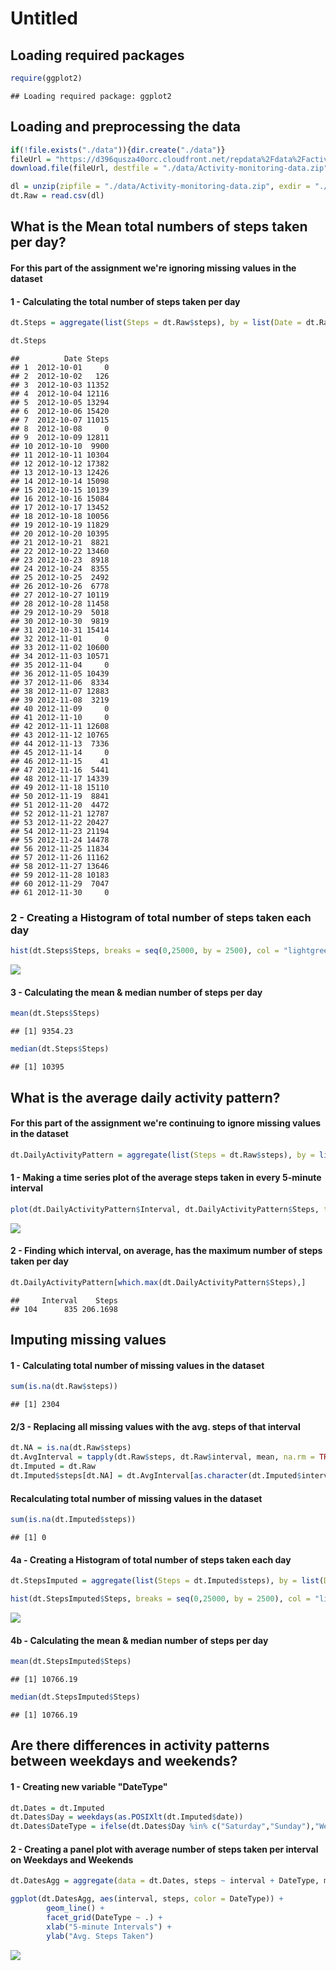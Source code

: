 Untitled
================

Loading required packages
-------------------------

``` r
require(ggplot2)
```

    ## Loading required package: ggplot2

Loading and preprocessing the data
----------------------------------

``` r
if(!file.exists("./data")){dir.create("./data")}
fileUrl = "https://d396qusza40orc.cloudfront.net/repdata%2Fdata%2Factivity.zip"
download.file(fileUrl, destfile = "./data/Activity-monitoring-data.zip")

dl = unzip(zipfile = "./data/Activity-monitoring-data.zip", exdir = "./data")
dt.Raw = read.csv(dl)
```

What is the Mean total numbers of steps taken per day?
------------------------------------------------------

#### For this part of the assignment we're ignoring missing values in the dataset

#### 1 - Calculating the total number of steps taken per day

``` r
dt.Steps = aggregate(list(Steps = dt.Raw$steps), by = list(Date = dt.Raw$date), FUN = sum, na.rm = TRUE)

dt.Steps
```

    ##          Date Steps
    ## 1  2012-10-01     0
    ## 2  2012-10-02   126
    ## 3  2012-10-03 11352
    ## 4  2012-10-04 12116
    ## 5  2012-10-05 13294
    ## 6  2012-10-06 15420
    ## 7  2012-10-07 11015
    ## 8  2012-10-08     0
    ## 9  2012-10-09 12811
    ## 10 2012-10-10  9900
    ## 11 2012-10-11 10304
    ## 12 2012-10-12 17382
    ## 13 2012-10-13 12426
    ## 14 2012-10-14 15098
    ## 15 2012-10-15 10139
    ## 16 2012-10-16 15084
    ## 17 2012-10-17 13452
    ## 18 2012-10-18 10056
    ## 19 2012-10-19 11829
    ## 20 2012-10-20 10395
    ## 21 2012-10-21  8821
    ## 22 2012-10-22 13460
    ## 23 2012-10-23  8918
    ## 24 2012-10-24  8355
    ## 25 2012-10-25  2492
    ## 26 2012-10-26  6778
    ## 27 2012-10-27 10119
    ## 28 2012-10-28 11458
    ## 29 2012-10-29  5018
    ## 30 2012-10-30  9819
    ## 31 2012-10-31 15414
    ## 32 2012-11-01     0
    ## 33 2012-11-02 10600
    ## 34 2012-11-03 10571
    ## 35 2012-11-04     0
    ## 36 2012-11-05 10439
    ## 37 2012-11-06  8334
    ## 38 2012-11-07 12883
    ## 39 2012-11-08  3219
    ## 40 2012-11-09     0
    ## 41 2012-11-10     0
    ## 42 2012-11-11 12608
    ## 43 2012-11-12 10765
    ## 44 2012-11-13  7336
    ## 45 2012-11-14     0
    ## 46 2012-11-15    41
    ## 47 2012-11-16  5441
    ## 48 2012-11-17 14339
    ## 49 2012-11-18 15110
    ## 50 2012-11-19  8841
    ## 51 2012-11-20  4472
    ## 52 2012-11-21 12787
    ## 53 2012-11-22 20427
    ## 54 2012-11-23 21194
    ## 55 2012-11-24 14478
    ## 56 2012-11-25 11834
    ## 57 2012-11-26 11162
    ## 58 2012-11-27 13646
    ## 59 2012-11-28 10183
    ## 60 2012-11-29  7047
    ## 61 2012-11-30     0

### 2 - Creating a Histogram of total number of steps taken each day

``` r
hist(dt.Steps$Steps, breaks = seq(0,25000, by = 2500), col = "lightgreen", main = "Frequency of Steps per Day", xlab = "Steps per Day (Groups of 2500)", ylab = "Frequency")
```

![](Project_1_files/figure-markdown_github/unnamed-chunk-4-1.png)

#### 3 - Calculating the mean & median number of steps per day

``` r
mean(dt.Steps$Steps)
```

    ## [1] 9354.23

``` r
median(dt.Steps$Steps)
```

    ## [1] 10395

What is the average daily activity pattern?
-------------------------------------------

#### For this part of the assignment we're continuing to ignore missing values in the dataset

``` r
dt.DailyActivityPattern = aggregate(list(Steps = dt.Raw$steps), by = list(Interval = dt.Raw$interval), FUN = mean, na.rm = TRUE)
```

#### 1 - Making a time series plot of the average steps taken in every 5-minute interval

``` r
plot(dt.DailyActivityPattern$Interval, dt.DailyActivityPattern$Steps, type = "l", col = "lightgreen", main = "Avg. Steps per 5-minute Interval", xlab = "5-minute Intervals", ylab = "Avg. Steps Taken")
```

![](Project_1_files/figure-markdown_github/unnamed-chunk-7-1.png)

#### 2 - Finding which interval, on average, has the maximum number of steps taken per day

``` r
dt.DailyActivityPattern[which.max(dt.DailyActivityPattern$Steps),]
```

    ##     Interval    Steps
    ## 104      835 206.1698

Imputing missing values
-----------------------

#### 1 - Calculating total number of missing values in the dataset

``` r
sum(is.na(dt.Raw$steps))
```

    ## [1] 2304

#### 2/3 - Replacing all missing values with the avg. steps of that interval

``` r
dt.NA = is.na(dt.Raw$steps)
dt.AvgInterval = tapply(dt.Raw$steps, dt.Raw$interval, mean, na.rm = TRUE, simplify = TRUE)
dt.Imputed = dt.Raw
dt.Imputed$steps[dt.NA] = dt.AvgInterval[as.character(dt.Imputed$interval[dt.NA])]
```

#### Recalculating total number of missing values in the dataset

``` r
sum(is.na(dt.Imputed$steps))
```

    ## [1] 0

#### 4a - Creating a Histogram of total number of steps taken each day

``` r
dt.StepsImputed = aggregate(list(Steps = dt.Imputed$steps), by = list(Date = dt.Imputed$date), FUN = sum, na.rm = TRUE)

hist(dt.StepsImputed$Steps, breaks = seq(0,25000, by = 2500), col = "lightgreen", main = "Frequency of Steps per Day", xlab = "Steps per Day (Groups of 2500)", ylab = "Frequency")
```

![](Project_1_files/figure-markdown_github/unnamed-chunk-12-1.png)

#### 4b - Calculating the mean & median number of steps per day

``` r
mean(dt.StepsImputed$Steps)
```

    ## [1] 10766.19

``` r
median(dt.StepsImputed$Steps)
```

    ## [1] 10766.19

Are there differences in activity patterns between weekdays and weekends?
-------------------------------------------------------------------------

#### 1 - Creating new variable "DateType"

``` r
dt.Dates = dt.Imputed
dt.Dates$Day = weekdays(as.POSIXlt(dt.Imputed$date))
dt.Dates$DateType = ifelse(dt.Dates$Day %in% c("Saturday","Sunday"),"Weekend", "Weekday")
```

#### 2 - Creating a panel plot with average number of steps taken per interval on Weekdays and Weekends

``` r
dt.DatesAgg = aggregate(data = dt.Dates, steps ~ interval + DateType, mean)

ggplot(dt.DatesAgg, aes(interval, steps, color = DateType)) + 
        geom_line() + 
        facet_grid(DateType ~ .) +
        xlab("5-minute Intervals") + 
        ylab("Avg. Steps Taken")
```

![](Project_1_files/figure-markdown_github/unnamed-chunk-15-1.png)
